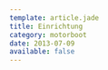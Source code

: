 ```yaml
---
template: article.jade
title: Einrichtung
category: motorboot
date: 2013-07-09
available: false
---
```


